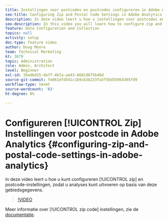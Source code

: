 ```yaml
---
title: Instellingen voor postcodes en postcodes configureren in Adobe Analytics
seo-title: Configuring Zip and Postal Code Settings in Adobe Analytics
description: In deze video leert u hoe u instellingen voor postcodes en ZIP-adressen kunt configureren, zodat u analyses kunt uitvoeren op basis van deze gegevens.
seo-description: In this video you will learn how to configure zip and postal code settings, so that you can do analysis based on this region data.
feature: Data Configuration and Collection
topics: null
activity: setup
doc-type: feature video
author: Doug Moore
team: Technical Marketing
kt: 2679
topic: Administration
role: Admin, Architect
level: Beginner
exl-id: 39adbd25-da7f-4b7a-ae43-6681d675b46d
source-git-commit: fe861dfd541c1b9cb3b233fa3f56d55054305fd9
workflow-type: tm+mt
source-wordcount: '83'
ht-degree: 0%

---
```


# Configureren [!UICONTROL Zip] Instellingen voor postcode in Adobe Analytics {#configuring-zip-and-postal-code-settings-in-adobe-analytics}

In deze video leert u hoe u kunt configureren [!UICONTROL zip] en postcode-instellingen, zodat u analyses kunt uitvoeren op basis van deze gebiedsgegevens.

>[!VIDEO](https://video.tv.adobe.com/v/27051/?quality=12)

Meer informatie over [!UICONTROL zip code] instellingen, zie de [documentatie](https://experienceleague.adobe.com/docs/analytics/components/dimensions/zip-code.html?lang=en).
